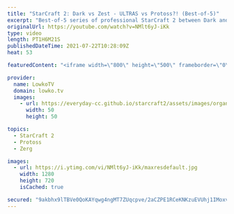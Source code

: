 ```yaml
---
title: "StarCraft 2: Dark vs Zest - ULTRAS vs Protoss?! (Best-of-5)"
excerpt: "Best-of-5 series of professional StarCraft 2 between Dark and Zest. In this match we see both players constantly trying to outsmart each other with a variety of tactics, strategies and unit compositions.  Dark vs Zest on Beckett Industries: https://youtu.be/mUG5ryGpiV8  Support my work on Patreon: http://www.patreon.com/lowkotv"
originalUrl: https://youtube.com/watch?v=NMlt6yJ-iKk
type: video
length: PT1H6M21S
publishedDateTime: 2021-07-22T10:28:09Z
heat: 53

featuredContent: "<iframe width=\"800\" height=\"500\" frameborder=\"0\" src=\"https://www.youtube.com/embed/NMlt6yJ-iKk\" allow=\"accelerometer; autoplay; encrypted-media; gyroscope; picture-in-picture\" allowfullscreen></iframe>"

provider:
  name: LowkoTV
  domain: lowko.tv
  images:
    - url: https://everyday-cc.github.io/starcraft2/assets/images/organizations/lowko.tv-50x50.jpg
      width: 50
      height: 50

topics:
  - StarCraft 2
  - Protoss
  - Zerg

images:
  - url: https://i.ytimg.com/vi/NMlt6yJ-iKk/maxresdefault.jpg
    width: 1280
    height: 720
    isCached: true

secured: "9akbhx9lTBVe0QoKAYqwg4ngMT7ZUqcpve/2aCZPE1RCeKNKzuEVUhj1IMoxv3TJF2SJfHuc6lyViYaGrS4KLlHq+VHDtIeTRi75LhKfobRW22eSnoLLNsnuF9UlB6uTJ2yprU2LH9ZYcnitvIO7LbmTSZinuTz0B68hNTnr8mqG6NHWXjTYCaaEyLjVZ/0HllrJd/TdIeinC3MnQB9Td0aTfHq40mMeIOZFe0e+1hW9H+30hlRvSWmufpSokjCz5y4/KUW+AwSFOfPaVSt1IAOQ62umBI82sh/BuCLUMGiAdBYFoXLmSs0kyp37qc8+7baDUQEMEw/Yap6IDUGXm3CQpvTl+60UMnQotkZrF9/GFWEdXy+EMLfr6pFmlnmIo+5ADksCIuTesE7pBzzxfQgB+kyi32koTcuQlBQpwQyjwjYhNFWCqJ8S1NOCsAW5;TMmrSPgJCcow7yh+uF9BHg=="
---
```


